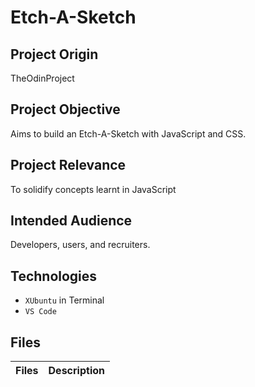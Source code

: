 # Etch-A-Sketch

## Project Origin
TheOdinProject

## Project Objective
Aims to build an Etch-A-Sketch with JavaScript and CSS.

## Project Relevance
To solidify concepts learnt in JavaScript

## Intended Audience
Developers, users, and recruiters.

## Technologies
* `XUbuntu` in Terminal
* `VS Code` 

## Files

| Files | Description |
| - | - |